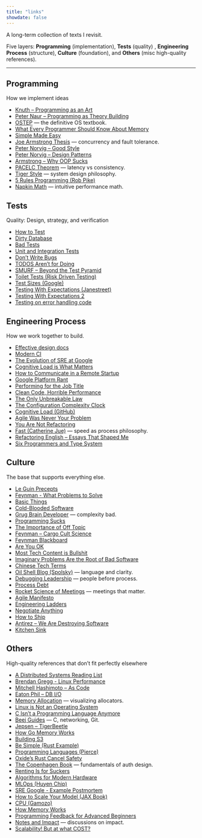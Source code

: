 ```yaml
---
title: "links"
showdate: false
---
```


A long-term collection of texts I revisit.  

Five layers: **Programming** (implementation), **Tests** (quality) , **Engineering Process** (structure), **Culture** (foundation), and **Others** (misc high-quality references).

---

## Programming
How we implement ideas

- [Knuth – Programming as an Art](https://amturing.acm.org/award_winners/knuth_1013846.cfm)
- [Peter Naur – Programming as Theory Building](https://pages.cs.wisc.edu/~remzi/Naur.pdf)
- [OSTEP](https://pages.cs.wisc.edu/~remzi/OSTEP/) — the definitive OS textbook.
- [What Every Programmer Should Know About Memory](https://people.freebsd.org/~lstewart/articles/cpumemory.pdf)
- [Simple Made Easy](https://www.infoq.com/presentations/Simple-Made-Easy/)
- [Joe Armstrong Thesis](https://erlang.org/download/armstrong_thesis_2003.pdf) — concurrency and fault tolerance.
- [Peter Norvig – Good Style](https://www.cs.umd.edu/~nau/cmsc421/norvig-lisp-style.pdf)
- [Peter Norvig – Design Patterns](https://norvig.com/design-patterns/design-patterns.pdf)
- [Armstrong – Why OOP Sucks](http://harmful.cat-v.org/software/OO_programming/why_oo_sucks)
- [PACELC Theorem](https://www.cs.umd.edu/~abadi/papers/abadi-pacelc.pdf) — latency vs consistency.
- [Tiger Style](https://github.com/tigerbeetle/tigerbeetle/blob/main/docs/TIGER_STYLE.md) — system design philosophy.
- [5 Rules Programming (Rob Pike)](https://users.ece.utexas.edu/~adnan/pike.html)
- [Napkin Math](https://github.com/sirupsen/napkin-math) — intuitive performance math.


## Tests
Quality: Design, strategy, and verification

- [How to Test](https://matklad.github.io/2021/05/31/how-to-test.html)
- [Dirty Database](https://calpaterson.com/against-database-teardown.html)
- [Bad Tests](https://mtlynch.io/good-developers-bad-tests/)
- [Unit and Integration Tests](https://matklad.github.io/2022/07/04/unit-and-integration-tests.html)
- [Don’t Write Bugs](https://www.teamten.com/lawrence/programming/dont-write-bugs.html)
- [TODOS Aren’t for Doing](https://sophiebits.com/2025/07/21/todos-arent-for-doing)
- [SMURF – Beyond the Test Pyramid](https://testing.googleblog.com/2024/10/smurf-beyond-test-pyramid.html)
- [Toilet Tests (Risk Driven Testing)](https://testing.googleblog.com/2014/05/testing-on-toilet-risk-driven-testing.html)
- [Test Sizes (Google)](https://testing.googleblog.com/2010/12/test-sizes.html)
- [Testing With Expectations (Janestreet)](https://blog.janestreet.com/testing-with-expectations/)
- [Testing With Expectations 2](https://blog.janestreet.com/using-ascii-waveforms-to-test-hardware-designs/)
- [Testing on error handling code](https://www.usenix.org/system/files/conference/osdi14/osdi14-paper-yuan.pdf)


## Engineering Process
How we work together to build.

- [Effective design docs](https://mmapped.blog/posts/31-effective-design-docs)
- [Modern CI](https://gregoryszorc.com/blog/category/ci/)
- [The Evolution of SRE at Google](https://news.ycombinator.com/item?id=42584750)
- [Cognitive Load is What Matters](https://minds.md/zakirullin/cognitive)
- [How to Communicate in a Remote Startup](https://news.ycombinator.com/item?id=42149938)
- [Google Platform Rant](https://gist.github.com/kislayverma/d48b84db1ac5d737715e8319bd4dd368)
- [Performing for the Job Title](https://idiallo.com/blog/performing-for-the-job-title)
- [Clean Code, Horrible Performance](https://www.computerenhance.com/p/clean-code-horrible-performance)
- [The Only Unbreakable Law](https://youtu.be/5IUj1EZwpJY?si=tBVxsRatPCONu9eW)
- [The Configuration Complexity Clock](https://mikehadlow.blogspot.com/2012/05/configuration-complexity-clock.html)
- [Cognitive Load (GitHub)](https://github.com/zakirullin/cognitive-load)
- [Agile Was Never Your Problem](https://thecynical.dev/posts/agile-was-never-your-problem/)
- [You Are Not Refactoring](https://thecynical.dev/posts/not-really-refactoring/)
- [Fast (Catherine Jue)](https://www.catherinejue.com/fast) — speed as process philosophy.
- [Refactoring English – Essays That Shaped Me](https://refactoringenglish.com/blog/software-essays-that-shaped-me/)
- [Six Programmers and Type System](https://typesanitizer.com/blog/6-programmers.html)



## Culture
The base that supports everything else.

- [Le Guin Precepts](https://seths.blog/2023/09/the-leguin-precepts/)
- [Feynman - What Problems to Solve](http://genius.cat-v.org/richard-feynman/writtings/letters/problems)
- [Basic Things](https://matklad.github.io/2024/03/22/basic-things.html)
- [Cold-Blooded Software](https://dubroy.com/blog/cold-blooded-software/)
- [Grug Brain Developer](https://grugbrain.dev) — complexity bad.
- [Programming Sucks](https://www.stilldrinking.org/programming-sucks)
- [The Importance of Off Topic](https://blog.tadzik.net/the-importance-of-offtopic.html)
- [Feynman – Cargo Cult Science](https://calteches.library.caltech.edu/51/2/CargoCult.htm)
- [Feynman Blackboard](https://digital.archives.caltech.edu/collections/Images/1.10-29/)
- [Are You OK](https://www.marginalia.nu/log/72-are-you-ok/) 
- [Most Tech Content is Bullshit](https://www.aleksandra.codes/tech-content-consumer)
- [Imaginary Problems Are the Root of Bad Software](https://blog.cerebralab.com/Imaginary_Problems_Are_the_Root_of_Bad_Software)
- [Chinese Tech Terms](https://16x.engineer/2022/10/18/chinese-tech-terms.html)
- [Oil Shell Blog (Spolsky)](https://www.oilshell.org/blog/2021/07/spolsky.html) — language and clarity.
- [Debugging Leadership](https://debuggingleadership.com/stdlib) — people before process.
- [Process Debt](https://vadimkravcenko.com/shorts/process-debt/)
- [Rocket Science of Meetings](https://typesanitizer.com/blog/not-rocket-science.html) — meetings that matter.
- [Agile Manifesto](https://agilemanifesto.org)
- [Engineering Ladders](https://www.engineeringladders.com/Developer.html)
- [Negotiate Anything](https://sive.rs/book/NegotiateAnything) 
- [How to Ship](https://www.seangoedecke.com/how-to-ship/)
- [Antirez – We Are Destroying Software](https://news.ycombinator.com/item?id=42983275)
- [Kitchen Sink](https://matklad.github.io/2021/05/12/design-pattern-dumping-ground.html)


## Others
High-quality references that don’t fit perfectly elsewhere

- [A Distributed Systems Reading List](https://ferd.ca/a-distributed-systems-reading-list.html)
- [Brendan Gregg - Linux Performance](https://www.brendangregg.com/linuxperf.html)
- [Mitchell Hashimoto – As Code](https://mitchellh.com/writing/as-code)
- [Eaton Phil – DB I/O](https://notes.eatonphil.com/2025-03-27-things-that-go-wrong-with-disk-io.html)
- [Memory Allocation](https://samwho.dev/memory-allocation/) — visualizing allocators.
- [Linux is Not an Operating System](https://www.usenix.org/conference/osdi21/presentation/fri-keynote)
- [C Isn’t a Programming Language Anymore](https://faultlore.com/blah/c-isnt-a-language/)
- [Beej Guides](https://beej.us/guide/) — C, networking, Git.
- [Jepsen – TigerBeetle](https://jepsen.io/analyses/tigerbeetle-0.16.11)
- [How Go Memory Works](https://nghiant3223.github.io/2025/06/03/memory_allocation_in_go.html) 
- [Building S3](https://www.allthingsdistributed.com/2023/07/building-and-operating-a-pretty-big-storage-system.html)
- [Be Simple (Rust Example)](https://corrode.dev/blog/simple/)
- [Programming Languages (Pierce)](https://www.cis.upenn.edu/%7Ebcpierce/courses/670Fall04/GreatWorksInPL.shtml)
- [Oxide’s Rust Cancel Safety](https://rfd.shared.oxide.computer/rfd/400)
- [The Copenhagen Book](https://thecopenhagenbook.com) — fundamentals of auth design.
- [Renting Is for Suckers](https://andrewkelley.me/post/renting-is-for-suckers.html)
- [Algorithms for Modern Hardware](https://en.algorithmica.org/hpc/)
- [MLOps (Huyen Chip)](https://huyenchip.com/mlops/)
- [SRE Google - Example Postmortem](https://sre.google/sre-book/example-postmortem/)
- [How to Scale Your Model (JAX Book)](https://jax-ml.github.io/scaling-book/)
- [CPU (Gamozo)](https://gamozolabs.github.io/metrology/2019/08/19/sushi_roll.html)
- [How Memory Works](https://nghiant3223.github.io/2025/05/29/fundamental_of_virtual_memory.html)
- [Programming Feedback for Advanced Beginners](https://robertheaton.com/2019/11/11/pfab1/)
- [Notes and Impact](https://www.mediavida.com/foro/dev/feda-dev-no-javascript-allowed-643822/2110#63285) — discussions on impact.
- [Scalability! But at what COST?](https://www.usenix.org/system/files/conference/hotos15/hotos15-paper-mcsherry.pdf)